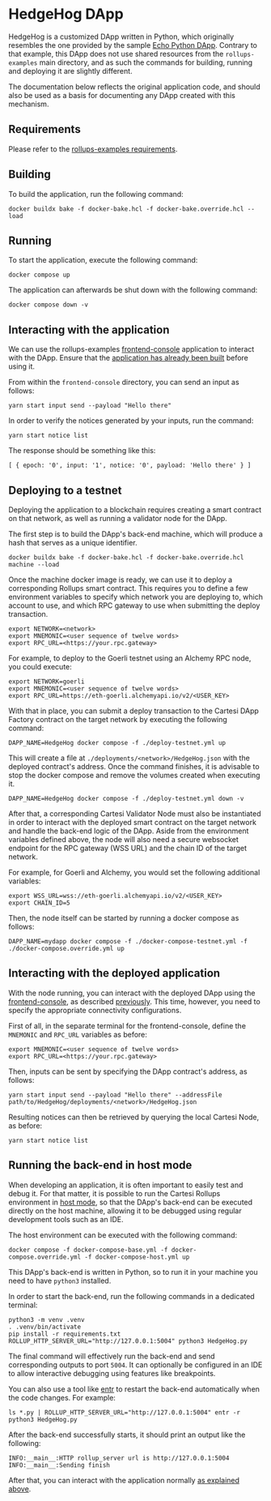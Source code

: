 # HedgeHog DApp

HedgeHog is a customized DApp written in Python, which originally resembles the one provided by the sample [Echo Python DApp](https://github.com/cartesi/rollups-examples/tree/main/echo-python).
Contrary to that example, this DApp does not use shared resources from the `rollups-examples` main directory, and as such the commands for building, running and deploying it are slightly different.

The documentation below reflects the original application code, and should also be used as a basis for documenting any DApp created with this mechanism.

## Requirements

Please refer to the [rollups-examples requirements](https://github.com/cartesi/rollups-examples/tree/main/README.md#requirements).

## Building

To build the application, run the following command:

```shell
docker buildx bake -f docker-bake.hcl -f docker-bake.override.hcl --load
```

## Running

To start the application, execute the following command:

```shell
docker compose up
```

The application can afterwards be shut down with the following command:

```shell
docker compose down -v
```

## Interacting with the application

We can use the rollups-examples [frontend-console](https://github.com/cartesi/rollups-examples/tree/main/frontend-console) application to interact with the DApp.
Ensure that the [application has already been built](https://github.com/cartesi/rollups-examples/tree/main/frontend-console/README.md#building) before using it.

From within the `frontend-console` directory, you can send an input as follows:

```shell
yarn start input send --payload "Hello there"
```

In order to verify the notices generated by your inputs, run the command:

```shell
yarn start notice list
```

The response should be something like this:

```shell
[ { epoch: '0', input: '1', notice: '0', payload: 'Hello there' } ]
```

## Deploying to a testnet

Deploying the application to a blockchain requires creating a smart contract on that network, as well as running a validator node for the DApp.

The first step is to build the DApp's back-end machine, which will produce a hash that serves as a unique identifier.

```shell
docker buildx bake -f docker-bake.hcl -f docker-bake.override.hcl machine --load
```

Once the machine docker image is ready, we can use it to deploy a corresponding Rollups smart contract. This requires you to define a few environment variables to specify which network you are deploying to, which account to use, and which RPC gateway to use when submitting the deploy transaction.

```shell
export NETWORK=<network>
export MNEMONIC=<user sequence of twelve words>
export RPC_URL=<https://your.rpc.gateway>
```

For example, to deploy to the Goerli testnet using an Alchemy RPC node, you could execute:

```shell
export NETWORK=goerli
export MNEMONIC=<user sequence of twelve words>
export RPC_URL=https://eth-goerli.alchemyapi.io/v2/<USER_KEY>
```

With that in place, you can submit a deploy transaction to the Cartesi DApp Factory contract on the target network by executing the following command:

```shell
DAPP_NAME=HedgeHog docker compose -f ./deploy-testnet.yml up
```

This will create a file at `./deployments/<network>/HedgeHog.json` with the deployed contract's address.
Once the command finishes, it is advisable to stop the docker compose and remove the volumes created when executing it.

```shell
DAPP_NAME=HedgeHog docker compose -f ./deploy-testnet.yml down -v
```

After that, a corresponding Cartesi Validator Node must also be instantiated in order to interact with the deployed smart contract on the target network and handle the back-end logic of the DApp.
Aside from the environment variables defined above, the node will also need a secure websocket endpoint for the RPC gateway (WSS URL) and the chain ID of the target network.

For example, for Goerli and Alchemy, you would set the following additional variables:

```shell
export WSS_URL=wss://eth-goerli.alchemyapi.io/v2/<USER_KEY>
export CHAIN_ID=5
```

Then, the node itself can be started by running a docker compose as follows:

```shell
DAPP_NAME=mydapp docker compose -f ./docker-compose-testnet.yml -f ./docker-compose.override.yml up
```

## Interacting with the deployed application

With the node running, you can interact with the deployed DApp using the [frontend-console](https://github.com/cartesi/rollups-examples/tree/main/frontend-console), as described [previously](#interacting-with-the-application).
This time, however, you need to specify the appropriate connectivity configurations.

First of all, in the separate terminal for the frontend-console, define the `MNEMONIC` and `RPC_URL` variables as before:

```shell
export MNEMONIC=<user sequence of twelve words>
export RPC_URL=<https://your.rpc.gateway>
```

Then, inputs can be sent by specifying the DApp contract's address, as follows:

```shell
yarn start input send --payload "Hello there" --addressFile path/to/HedgeHog/deployments/<network>/HedgeHog.json
```

Resulting notices can then be retrieved by querying the local Cartesi Node, as before:

```shell
yarn start notice list
```

## Running the back-end in host mode

When developing an application, it is often important to easily test and debug it. For that matter, it is possible to run the Cartesi Rollups environment in [host mode](https://github.com/cartesi/rollups-examples/tree/main/README.md#host-mode), so that the DApp's back-end can be executed directly on the host machine, allowing it to be debugged using regular development tools such as an IDE.

The host environment can be executed with the following command:

```shell
docker compose -f docker-compose-base.yml -f docker-compose.override.yml -f docker-compose-host.yml up
```

This DApp's back-end is written in Python, so to run it in your machine you need to have `python3` installed.

In order to start the back-end, run the following commands in a dedicated terminal:

```shell
python3 -m venv .venv
. .venv/bin/activate
pip install -r requirements.txt
ROLLUP_HTTP_SERVER_URL="http://127.0.0.1:5004" python3 HedgeHog.py
```

The final command will effectively run the back-end and send corresponding outputs to port `5004`.
It can optionally be configured in an IDE to allow interactive debugging using features like breakpoints.

You can also use a tool like [entr](https://eradman.com/entrproject/) to restart the back-end automatically when the code changes. For example:

```shell
ls *.py | ROLLUP_HTTP_SERVER_URL="http://127.0.0.1:5004" entr -r python3 HedgeHog.py
```

After the back-end successfully starts, it should print an output like the following:

```log
INFO:__main__:HTTP rollup_server url is http://127.0.0.1:5004
INFO:__main__:Sending finish
```

After that, you can interact with the application normally [as explained above](#interacting-with-the-application).
